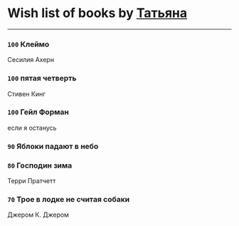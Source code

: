 # Wish list of books by [Татьяна](http://vk.com/id73529875)
---

### `100` Клеймо
Сесилия Ахерн

### `100` пятая четверть
Стивен Кинг

### `100` Гейл Форман
если я останусь

### `90` Яблоки падают в небо

### `80` Господин зима
Терри Пратчетт

### `70` Трое в лодке не считая собаки
Джером К. Джером

